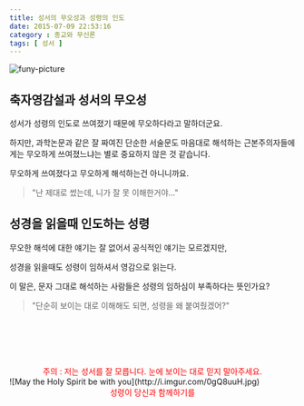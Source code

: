 ```yaml
---
title: 성서의 무오성과 성령의 인도
date: 2015-07-09 22:53:16
category : 종교와 무신론
tags: [ 성서 ]
---
```


![funy-picture](http://cdn2.funnycorner.net/funny-pictures/5580/Simpson-s-bible.jpg)


## 축자영감설과 성서의 무오성

성서가 성령의 인도로 쓰여졌기 때문에 무오하다라고 말하더군요.

하지만, 과학논문과 같은 잘 짜여진 단순한 서술문도 마음대로 해석하는 근본주의자들에게는 무오하게 쓰여졌느냐는 별로 중요하지 않은 것 같습니다. 


무오하게 쓰여졌다고 무오하게 해석하는건 아니니까요.

  > "난 제대로 썼는데, 니가 잘 못 이해한거야..."

## 성경을 읽을때 인도하는 성령

무오한 해석에 대한 얘기는 잘 없어서 공식적인 얘기는 모르겠지만, 

성경을 읽을때도 성령이 임하셔서 영감으로 읽는다.

  이 말은, 문자 그대로 해석하는 사람들은 성령의 임하심이 부족하다는 뜻인가요?

  > "단순히 보이는 대로 이해해도 되면, 성령을 왜 붙여줬겠어?"



<br/><br/>
<br/><br/>
<center><span style="color:red;"> 주의 : 저는 성서를 잘 모릅니다. 눈에 보이는 대로 믿지 말아주세요.</span></center>
![May the Holy Spirit be with you](http://i.imgur.com/0gQ8uuH.jpg)
  <center><span style="color:red;">성령이 당신과 함께하기를</span></center>
